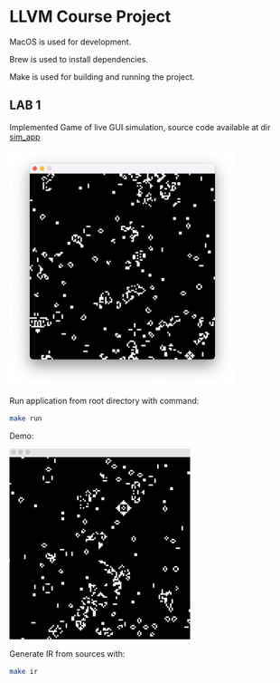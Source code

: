 # LLVM Course Project

MacOS is used for development.

Brew is used to install dependencies.

Make is used for building and running the project.

## LAB 1

Implemented Game of live GUI simulation, source code available at dir [sim_app](sim_app/)

<img src="pics/img.png" alt="demo" style="width:400px; height:auto;">

Run application from root directory with command:

```bash
make run
```

Demo:

![demo1](pics/game-of-live-demo.gif)

Generate IR from sources with:

```bash
make ir
```
